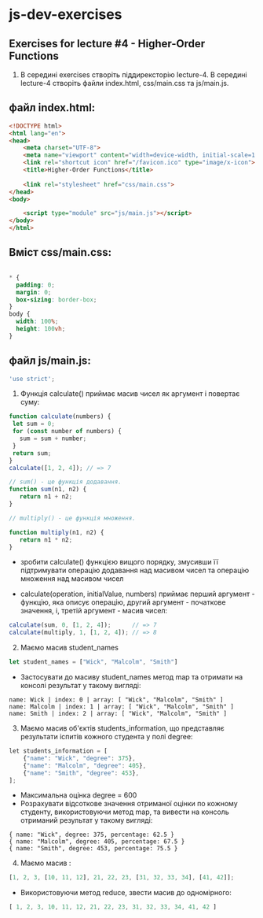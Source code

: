 # js-dev-exercises

## Exercises for lecture #4 - Higher-Order Functions

1. В середині exercises створіть піддирексторію lecture-4. В середині lecture-4 створіть файли index.html, css/main.css та js/main.js. 

## файл index.html:

```html
<!DOCTYPE html>
<html lang="en">
<head>
    <meta charset="UTF-8">
    <meta name="viewport" content="width=device-width, initial-scale=1.0">
    <link rel="shortcut icon" href="/favicon.ico" type="image/x-icon">
    <title>Higher-Order Functions</title>
    
    <link rel="stylesheet" href="css/main.css">
</head>
<body>

    <script type="module" src="js/main.js"></script>
</body>
</html>


```
## Вміст css/main.css:
```css

* {
  padding: 0;
  margin: 0;
  box-sizing: border-box;
}
body {
  width: 100%;
  height: 100vh;
}

```

## файл js/main.js:

```js
'use strict';


```
1. Функція calculate() приймає масив чисел як аргумент і повертає  суму:

```js
function calculate(numbers) {
 let sum = 0;
 for (const number of numbers) {
   sum = sum + number;
 }
 return sum;
}
calculate([1, 2, 4]); // => 7

// sum() - це функція додавання. 
function sum(n1, n2) {
   return n1 + n2;
}

// multiply() - це функція множення.

function multiply(n1, n2) {
   return n1 * n2;
}

```

- зробити calculate() функцією вищого порядку, змусивши її підтримувати  операцію додавання над масивом чисел та операцію множення над масивом чисел

- calculate(operation, initialValue, numbers) приймає перший аргумент - функцію, яка описує операцію, другий аргумент - початкове значення, і, третій аргумент - масив чисел:

```js
calculate(sum, 0, [1, 2, 4]);      // => 7
calculate(multiply, 1, [1, 2, 4]); // => 8

```

2. Маємо масив student_names

```js
let student_names = ["Wick", "Malcolm", "Smith"]
```

- Застосувати до масиву student_names метод map та отримати на консолі результат у такому вигляді:

```
name: Wick | index: 0 | array: [ "Wick", "Malcolm", "Smith" ]
name: Malcolm | index: 1 | array: [ "Wick", "Malcolm", "Smith" ]
name: Smith | index: 2 | array: [ "Wick", "Malcolm", "Smith" ]

```

3. Маємо масив об'єктів students_information, що представляє результати іспитів кожного студента у полі degree:

```js
​let students_information = [
    {"name": "Wick", "degree": 375}, 
    {"name": "Malcolm", "degree": 405}, 
    {"name": "Smith", "degree": 453},
];
```
- Максимальна оцінка degree = 600
- Розрахувати відсоткове значення отриманої оцінки по кожному студенту, використовуючи метод map, та вивести на консоль отриманий результат у такому вигляді:  

```
{ name: "Wick", degree: 375, percentage: 62.5 }
{ name: "Malcolm", degree: 405, percentage: 67.5 }
{ name: "Smith", degree: 453, percentage: 75.5 }
```

4. Маємо масив :

```js
[1, 2, 3, [10, 11, 12], 21, 22, 23, [31, 32, 33, 34], [41, 42]];
```

- Використовуючи метод reduce, звести масив до одномірного:

```js
[ 1, 2, 3, 10, 11, 12, 21, 22, 23, 31, 32, 33, 34, 41, 42 ] 
```

